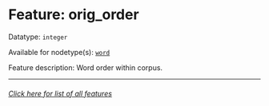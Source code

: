 # Feature: orig_order

Datatype: `integer`

Available for nodetype(s): [`word`](featuresbynodetype.md#word-nodes)

Feature description: Word order within corpus.

---
###### [Click here for list of all features](home.md#readme)
